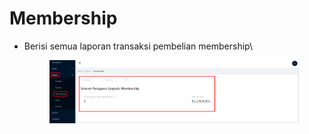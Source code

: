 # Membership

*   Berisi semua laporan transaksi pembelian membership\


    <figure><img src="../../.gitbook/assets/Screenshot_18.png" alt=""><figcaption></figcaption></figure>
